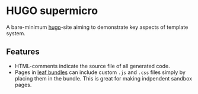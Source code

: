 
# HUGO supermicro

A bare-minimum [hugo][]-site aiming to demonstrate key aspects of template system.

## Features

* HTML-comments indicate the source file of all generated code.
* Pages in [leaf bundles](https://gohugo.io/content-management/page-bundles/) can include custom `.js` and `.css` files simply by placing them in the bundle. This is great for making indpendent sandbox pages.


[hugo]: https://gohugo.io/

